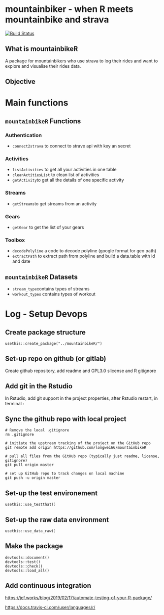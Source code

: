 # mountainbiker - when R meets mountainbike and strava

[![Build Status](https://travis-ci.org/longwei66/mountainbikeR.svg?branch=master)](https://travis-ci.org/longwei66/mountainbikeR)

## What is mountainbikeR

A package for mountainbikers who use strava to log their rides and want to 
explore and visualise their rides data.

## Objective


# Main functions

## `mountainbikeR` Functions

### Authentication
- `connect2strava` to connect to strave api with key an secret

### Activities 
- `listActivities` to get all your activities in one table
- `cleanActitiesList` to clean list of activities
- `getActivity`to get all the details of one specific activity

### Streams
- `getStreams`to get streams from an activity

### Gears
- `getGear` to get the list of your gears

### Toolbox
- `decodePolyline` a code to decode polyline (google format for geo path)
- `extractPath` to extract path from polyline and build a data.table with id and date


## `mountainbikeR` Datasets

- `stream_type`contains types of streams
- `workout_types` contains types of workout


# Log - Setup Devops

## Create package structure

```
usethis::create_package("../mountainbikeR/")
```

## Set-up repo on github (or gitlab)

Create github repository, add readme and GPL3.0 slicense and R gitignore

## Add git in the Rstudio 

In Rstudio, add git support in the project properties, after Rstudio restart, in
terminal :

## Sync the github repo with local project

```
# Remove the local .gitignore
rm .gitignore

# initiate the upstream tracking of the project on the GitHub repo
git remote add origin https://github.com/longwei66/mountainbikeR

# pull all files from the GitHub repo (typically just readme, license, gitignore)
git pull origin master

# set up GitHub repo to track changes on local machine
git push -u origin master
```

## Set-up the test environement

```
usethis::use_testthat()
```

## Set-up the raw data environment

```
usethis::use_data_raw()
```

## Make the package

```
devtools::document()
devtools::test()
devtools::check()
devtools::load_all()
```

## Add continuous integration

https://jef.works/blog/2019/02/17/automate-testing-of-your-R-package/

https://docs.travis-ci.com/user/languages/r/

